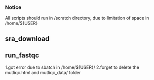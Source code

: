 ### Notice
All scripts should run in /scratch directory, due to limitation of space in /home/${USER} 

## sra_download

## run_fastqc
1.got error due to sbatch in /home/${USER}/
2.forget to delete the mutliqc.html and mutliqc_data/ folder


